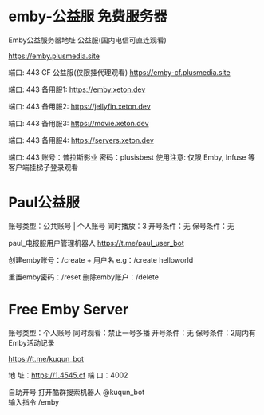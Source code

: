 # emby-公益服 免费服务器

Emby公益服务器地址
公益服(国内电信可直连观看)

https://emby.plusmedia.site

端口: 443
CF 公益服(仅限挂代理观看)
https://emby-cf.plusmedia.site

端口: 443
备用服1:
https://emby.xeton.dev

端口: 443
备用服2:
https://jellyfin.xeton.dev

端口: 443
备用服3:
https://movie.xeton.dev

端口: 443
备用服4:
https://servers.xeton.dev

端口: 443
账号：普拉斯影业
密码：plusisbest
使用注意: 仅限 Emby, Infuse 等客户端挂梯子登录观看


# Paul公益服

账号类型：公共账号 | 个人账号
同时播放：3
开号条件：无
保号条件：无

paul_电报服用户管理机器人
https://t.me/paul_user_bot


创建emby账号：/create + 用户名
e.g：/create helloworld

重置emby密码：/reset
删除emby账户：/delete


# Free Emby Server

账号类型：个人账号
同时观看：禁止一号多播
开号条件：无
保号条件：2周内有Emby活动记录

https://t.me/kuqun_bot

地    址：https://1.4545.cf
端    口：4002  

自助开号
打开酷群搜索机器人 @kuqun_bot  
输入指令 /emby




